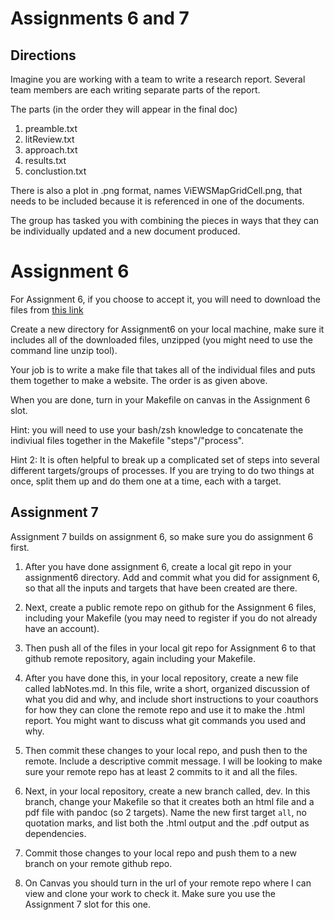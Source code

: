 # Assignments 6 and 7

## Directions
Imagine you are working with a team to write a research report. Several team members are each writing separate parts of the report. 

The parts (in the order they will appear in the final doc)

1. preamble.txt
2. litReview.txt
3. approach.txt
4. results.txt
5. conclustion.txt

There is also a plot in .png format, names ViEWSMapGridCell.png,  that needs to be included because it is referenced in one of the documents.

The group has tasked you with combining the pieces in ways that they can be individually updated and a new document produced. 

# Assignment 6

For Assignment 6, if you choose to accept it, you will need to download the files from [this link](https://github.com/colaresi/ScientificComputationAssignment67/archive/master.zip)

Create a new directory for Assignment6 on your local machine, make sure it includes all of the downloaded files, unzipped (you might need to use the command line unzip tool). 

Your job is to write a make file that takes all of the individual files and puts them together to make a website. The order is as given above. 

When you are done, turn in your Makefile on canvas in the Assignment 6 slot.

Hint: you will need to use your bash/zsh knowledge to concatenate the indiviual files together in the Makefile "steps"/"process". 

Hint 2: It is often helpful to break up a complicated set of steps into several different targets/groups of processes. If you are trying to do two things at once, split them up and do them one at a time, each with a target.

## Assignment 7

Assignment 7 builds on assignment 6, so make sure you do assignment 6 first.

1. After you have done assignment 6, create a local git repo in your assignment6 directory. Add and commit what you did for assignment 6, so that all the inputs and targets that have been created are there. 

2. Next, create a public remote repo on github for the Assignment 6 files, including your Makefile (you may need to register if you do not already have an account). 

3. Then push all of the files in your local git repo for Assignment 6 to that github remote repository, again including your Makefile. 

4. After you have done this, in your local repository, create a new file called labNotes.md.
In this file, write a short, organized discussion of what you did and why, and include short instructions to your coauthors for how they can clone the remote repo and use it to make the .html report.
You might want to discuss what git commands you used and why. 

5. Then commit these changes to your local repo, and push then to the remote.
Include a descriptive commit message. 
I will be looking to make sure your remote repo has at least 2 commits to it and all the files. 

6. Next, in your local repository, create a new branch called, dev.
In this branch, change your Makefile so that it creates both an html file and a pdf file with pandoc (so 2 targets).
Name the new first target `all`, no quotation marks, and list both the .html output and the .pdf output as dependencies. 

7. Commit those changes to your local repo and push them to a new branch on your remote github repo. 

8. On Canvas you should turn in the url of your remote repo where I can view and clone your work to check it. Make sure you use the Assignment 7 slot for this one. 
